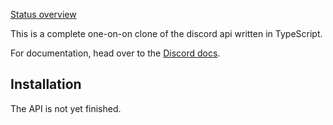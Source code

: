 [Status overview](https://github.com/discord-open-source/discord-api/projects/2)

This is a complete one-on-on clone of the discord api written in TypeScript.

For documentation, head over to the [Discord docs](https://discord.dev).

## Installation
The API is not yet finished.